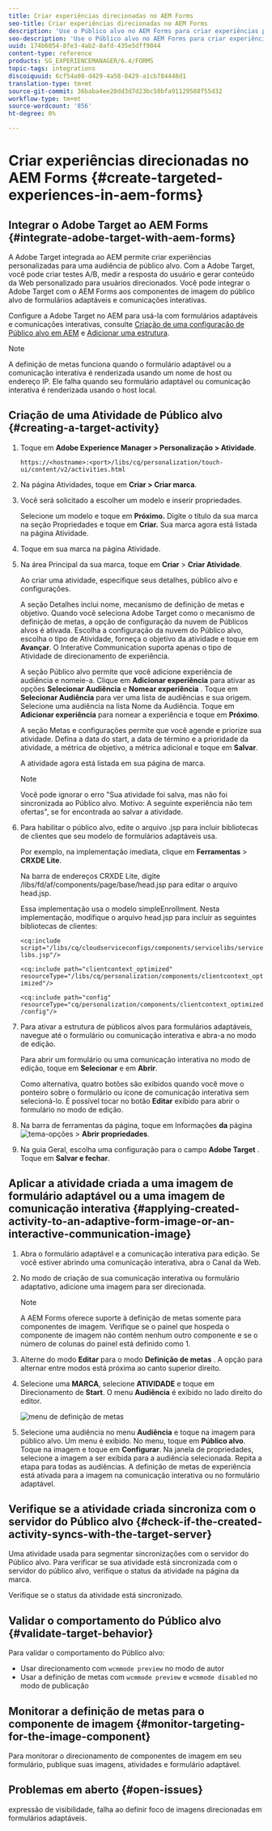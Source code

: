 ```yaml
---
title: Criar experiências direcionadas no AEM Forms
seo-title: Criar experiências direcionadas no AEM Forms
description: 'Use o Público alvo no AEM Forms para criar experiências personalizadas para clientes direcionados. '
seo-description: 'Use o Público alvo no AEM Forms para criar experiências personalizadas para clientes direcionados. '
uuid: 174b6054-8fe3-4ab2-8afd-435e5dff9044
content-type: reference
products: SG_EXPERIENCEMANAGER/6.4/FORMS
topic-tags: integrations
discoiquuid: 6cf54a08-d429-4a58-8429-a1cb784448d1
translation-type: tm+mt
source-git-commit: 36baba4ee20dd3d7d23bc50bfa91129588f55d32
workflow-type: tm+mt
source-wordcount: '856'
ht-degree: 0%

---
```



# Criar experiências direcionadas no AEM Forms {#create-targeted-experiences-in-aem-forms}

## Integrar o Adobe Target ao AEM Forms {#integrate-adobe-target-with-aem-forms}

A Adobe Target integrada ao AEM permite criar experiências personalizadas para uma audiência de público alvo. Com a Adobe Target, você pode criar testes A/B, medir a resposta do usuário e gerar conteúdo da Web personalizado para usuários direcionados. Você pode integrar o Adobe Target com o AEM Forms aos componentes de imagem do público alvo de formulários adaptáveis e comunicações interativas.

Configure a Adobe Target no AEM para usá-la com formulários adaptáveis e comunicações interativas, consulte [Criação de uma configuração de Público alvo em AEM](/help/sites-administering/target.md) e [Adicionar uma estrutura](/help/sites-administering/target.md).

>[!NOTE]
>
>A definição de metas funciona quando o formulário adaptável ou a comunicação interativa é renderizada usando um nome de host ou endereço IP. Ele falha quando seu formulário adaptável ou comunicação interativa é renderizada usando o host local.

## Criação de uma Atividade de Público alvo {#creating-a-target-activity}

1. Toque em **Adobe Experience Manager > Personalização > Atividade**.

   `https://<hostname>:<port>/libs/cq/personalization/touch-ui/content/v2/activities.html`

1. Na página Atividades, toque em **Criar > Criar marca**.
1. Você será solicitado a escolher um modelo e inserir propriedades.

   Selecione um modelo e toque em **Próximo.** Digite o título da sua marca na seção Propriedades e toque em **Criar.**
Sua marca agora está listada na página Atividade.

1. Toque em sua marca na página Atividade.
1. Na área Principal da sua marca, toque em **Criar** > **Criar Atividade**.

   Ao criar uma atividade, especifique seus detalhes, público alvo e configurações.

   A seção Detalhes inclui nome, mecanismo de definição de metas e objetivo. Quando você seleciona Adobe Target como o mecanismo de definição de metas, a opção de configuração da nuvem de Públicos alvos é ativada. Escolha a configuração da nuvem do Público alvo, escolha o tipo de Atividade, forneça o objetivo da atividade e toque em **Avançar**. O Interative Communication suporta apenas o tipo de Atividade de direcionamento de experiência.

   A seção Público alvo permite que você adicione experiência de audiência e nomeie-a. Clique em **Adicionar experiência** para ativar as opções **Selecionar Audiência** e **Nomear experiência** . Toque em **Selecionar Audiência** para ver uma lista de audiências e sua origem. Selecione uma audiência na lista Nome da Audiência. Toque em **Adicionar experiência** para nomear a experiência e toque em **Próximo**.

   A seção Metas e configurações permite que você agende e priorize sua atividade. Defina a data do start, a data de término e a prioridade da atividade, a métrica de objetivo, a métrica adicional e toque em **Salvar**.

   A atividade agora está listada em sua página de marca.

   >[!NOTE]
   >
   >Você pode ignorar o erro &quot;Sua atividade foi salva, mas não foi sincronizada ao Público alvo. Motivo: A seguinte experiência não tem ofertas&quot;, se for encontrada ao salvar a atividade.

1. Para habilitar o público alvo, edite o arquivo .jsp para incluir bibliotecas de clientes que seu modelo de formulários adaptáveis usa.

   Por exemplo, na implementação imediata, clique em **Ferramentas** > **CRXDE Lite**.

   Na barra de endereços CRXDE Lite, digite /libs/fd/af/components/page/base/head.jsp para editar o arquivo head.jsp.

   Essa implementação usa o modelo simpleEnrollment. Nesta implementação, modifique o arquivo head.jsp para incluir as seguintes bibliotecas de clientes:

   `<cq:include script="/libs/cq/cloudserviceconfigs/components/servicelibs/servicelibs.jsp"/>`

   `<cq:include path="clientcontext_optimized" resourceType="/libs/cq/personalization/components/clientcontext_optimized"/>`

   `<cq:include path="config" resourceType="cq/personalization/components/clientcontext_optimized/config"/>`

1. Para ativar a estrutura de públicos alvos para formulários adaptáveis, navegue até o formulário ou comunicação interativa e abra-a no modo de edição.

   Para abrir um formulário ou uma comunicação interativa no modo de edição, toque em **Selecionar** e em **Abrir**.

   Como alternativa, quatro botões são exibidos quando você move o ponteiro sobre o formulário ou ícone de comunicação interativa sem selecioná-lo. É possível tocar no botão **Editar** exibido para abrir o formulário no modo de edição.

1. Na barra de ferramentas da página, toque em Informações **da** página ![tema-opções](assets/theme-options.png) > **Abrir propriedades**.
1. Na guia Geral, escolha uma configuração para o campo **Adobe Target** . Toque em **Salvar e fechar**.

## Aplicar a atividade criada a uma imagem de formulário adaptável ou a uma imagem de comunicação interativa {#applying-created-activity-to-an-adaptive-form-image-or-an-interactive-communication-image}

1. Abra o formulário adaptável e a comunicação interativa para edição. Se você estiver abrindo uma comunicação interativa, abra o Canal da Web.

1. No modo de criação de sua comunicação interativa ou formulário adaptativo, adicione uma imagem para ser direcionada.

   >[!NOTE]
   >
   >A AEM Forms oferece suporte à definição de metas somente para componentes de imagem. Verifique se o painel que hospeda o componente de imagem não contém nenhum outro componente e se o número de colunas do painel está definido como 1.

1. Alterne do modo **Editar** para o modo **Definição de metas** . A opção para alternar entre modos está próxima ao canto superior direito.
1. Selecione uma **MARCA**, selecione **ATIVIDADE** e toque em Direcionamento de **Start**. O menu **Audiência** é exibido no lado direito do editor.

   ![menu de definição de metas](assets/targeting-menu.png)

1. Selecione uma audiência no menu **Audiência** e toque na imagem para público alvo. Um menu é exibido. No menu, toque em **Público alvo**. Toque na imagem e toque em **Configurar**. Na janela de propriedades, selecione a imagem a ser exibida para a audiência selecionada. Repita a etapa para todas as audiências. A definição de metas de experiência está ativada para a imagem na comunicação interativa ou no formulário adaptável.

## Verifique se a atividade criada sincroniza com o servidor do Público alvo {#check-if-the-created-activity-syncs-with-the-target-server}

Uma atividade usada para segmentar sincronizações com o servidor do Público alvo. Para verificar se sua atividade está sincronizada com o servidor do público alvo, verifique o status da atividade na página da marca.

Verifique se o status da atividade está sincronizado.

## Validar o comportamento do Público alvo {#validate-target-behavior}

Para validar o comportamento do Público alvo:

* Usar direcionamento com `wcmmode preview` no modo de autor
* Usar a definição de metas com `wcmmode preview` e `wcmmode disabled` no modo de publicação

## Monitorar a definição de metas para o componente de imagem {#monitor-targeting-for-the-image-component}

Para monitorar o direcionamento de componentes de imagem em seu formulário, publique suas imagens, atividades e formulário adaptável.

## Problemas em aberto {#open-issues}

expressão de visibilidade, falha ao definir foco de imagens direcionadas em formulários adaptáveis.
